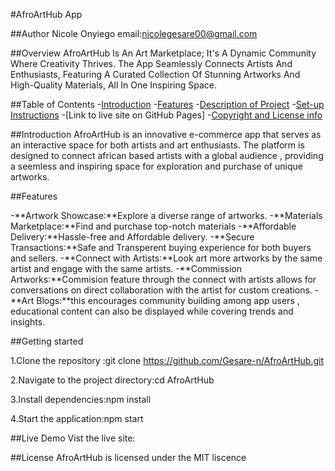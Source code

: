 #AfroArtHub App

##Author
Nicole Onyiego 
email:nicolegesare00@gmail.com

##Overview
AfroArtHub Is An Art Marketplace; It's A Dynamic Community Where Creativity Thrives. The App Seamlessly Connects Artists And Enthusiasts, Featuring A Curated Collection Of Stunning Artworks And High-Quality Materials, All In One Inspiring Space.

##Table of Contents
-[Introduction](#Introduction)
-[Features](#features)
-[Description of Project](#getting-started)
-[Set-up Instructions](#set-up-instruction)
-[Link to live site on GitHub Pages]
-[Copyright and License info](#license)


##Introduction
AfroArtHub is an innovative e-commerce app that serves as an interactive space for both artists and art enthusiasts. The platform is designed to connect african based artists with a global audience , providing a seemless and inspiring space for exploration and purchase of unique artworks.


##Features

-**Artwork Showcase:**Explore a diverse range of artworks.
-**Materials Marketplace:**Find and purchase top-notch materials
-**Affordable Delivery:**Hassle-free and Affordable delivery.
-**Secure Transactions:**Safe and Transperent buying      experience for both buyers and sellers.
-**Connect with Artists:**Look art more artworks by the same artist and engage with the same artists.
-**Commission Artworks:**Commision feature through the connect with artists allows for conversations on direct collaboration with the artist for custom creations.
-**Art Blogs:**this encourages community building among app users , educational content can also be displayed while covering trends and insights.


##Getting started

1.Clone the repository :git clone https://github.com/Gesare-n/AfroArtHub.git


2.Navigate to the project directory:cd AfroArtHub


3.Install dependencies:npm install


4.Start the application:npm start



##Live Demo
Vist the live site:


##License
AfroArtHub is licensed under the MIT liscence





